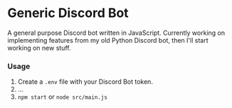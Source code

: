 # Generic Discord Bot

A general purpose Discord bot written in JavaScript. Currently working on implementing features from my old Python Discord bot, then I'll start working on new stuff. 

### Usage

1. Create a `.env` file with your Discord Bot token. 
2. ...
3. `npm start` or `node src/main.js`